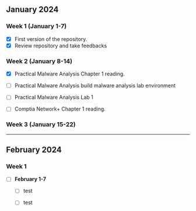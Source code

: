 ## January 2024

### Week 1 (**January 1-7**)
  - [x] First version of the repository.
  - [x] Review repository and take feedbacks

### Week 2 (**January 8-14**)

  - [x] Practical Malware Analysis Chapter 1 reading.
  - [ ] Practical Malware Analysis build malware analysis lab environment
  - [ ] Practical Malware Analysis Lab 1
  - [ ] Comptia Network+ Chapter 1 reading. 


### Week 3 (**January 15-22**)

-----------------------------------

## February 2024

### Week 1
- [ ] **February 1-7**
  - [ ] test
  - [ ] test

